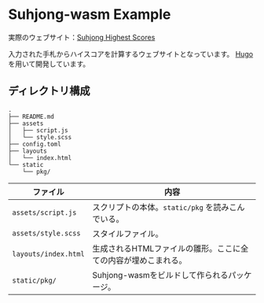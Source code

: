 # Suhjong-wasm Example

実際のウェブサイト：[Suhjong Highest Scores](https://gw31415.github.io/suhjong-wasm/)

入力された手札からハイスコアを計算するウェブサイトとなっています。
[Hugo](https://gohugo.io)を用いて開発しています。

## ディレクトリ構成

```
.
├── README.md
├── assets
│   ├── script.js
│   └── style.scss
├── config.toml
├── layouts
│   └── index.html
└── static
    └── pkg/
```

| ファイル              | 内容                                                           |
| --------------------- | -------------------------------------------------------------- |
| `assets/script.js`    | スクリプトの本体。`static/pkg` を読みこんでいる。              |
| `assets/style.scss`   | スタイルファイル。                                             |
| `layouts/index.html`  | 生成されるHTMLファイルの雛形。ここに全ての内容が埋めこまれる。 |
| `static/pkg/`         | Suhjong-wasmをビルドして作られるパッケージ。                   |
